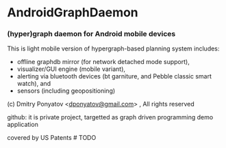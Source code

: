 # AndroidGraphDaemon
### (hyper)graph daemon for Android mobile devices

This is light mobile version of hypergraph-based planning system includes:
- offline graphdb mirror (for network detached mode support),
- visualizer/GUI engine (mobile variant),
- alerting via bluetooth devices (bt garniture, and Pebble classic smart watch), and 
- sensors (including geopositioning)

(c) Dmitry Ponyatov <<dponyatov@gmail.com>> , All rights reserved

github: it is private project, targetted as graph driven programming demo application

covered by US Patents # TODO
